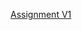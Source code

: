 [Assignment V1](https://github.com/oudomm/mobile-banking-api/tree/4babc560308316150a60684eaddc67ed2029c7d4)